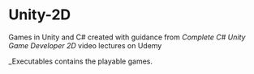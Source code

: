 # Unity-2D

Games in Unity and C# created with guidance from _Complete C# Unity Game Developer 2D_ video lectures on Udemy

_Executables contains the playable games.
